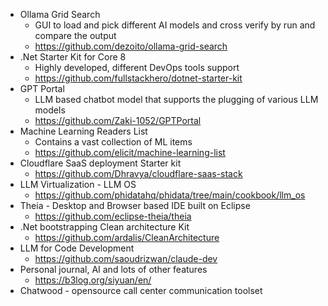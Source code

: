 - Ollama Grid Search
  - GUI to load and pick different AI models and cross verify by run and compare the output
  - https://github.com/dezoito/ollama-grid-search
- .Net Starter Kit for Core 8
  - Highly developed, different DevOps tools support
  - https://github.com/fullstackhero/dotnet-starter-kit
- GPT Portal
  - LLM based chatbot model that supports the plugging of various LLM models
  - https://github.com/Zaki-1052/GPTPortal
- Machine Learning Readers List
  - Contains a vast collection of ML items
  - https://github.com/elicit/machine-learning-list
- Cloudflare SaaS deployment Starter kit
  - https://github.com/Dhravya/cloudflare-saas-stack
- LLM Virtualization - LLM OS
  - https://github.com/phidatahq/phidata/tree/main/cookbook/llm_os
- Theia - Desktop and Browser based IDE built on Eclipse
  - https://github.com/eclipse-theia/theia
- .Net bootstrapping Clean architecture Kit
  - https://github.com/ardalis/CleanArchitecture
- LLM for Code Development
  - https://github.com/saoudrizwan/claude-dev
- Personal journal, AI and lots of other features
  - https://b3log.org/siyuan/en/
- Chatwood - opensource call center communication toolset
